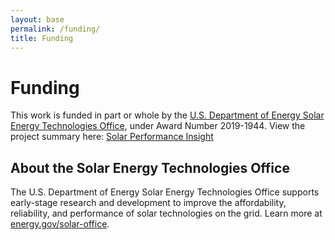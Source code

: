 ```yaml
---
layout: base
permalink: /funding/
title: Funding
---
```


# Funding

This work is funded in part or whole by the [U.S. Department of Energy Solar Energy Technologies Office](https://www.energy.gov/solar-office), under Award Number 2019-1944.
View the project summary here: [Solar Performance Insight](https://www.energy.gov/eere/solar/https://www.energy.gov/eere/solar/seto-fy2019-balance-systems-soft-cost-reduction)

## About the Solar Energy Technologies Office

The U.S. Department of Energy Solar Energy Technologies Office supports early-stage research and development to improve the affordability, reliability, and performance of solar technologies on the grid. Learn more at [energy.gov/solar-office](https://energy.gov/solar-office).
